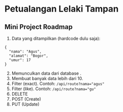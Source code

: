 # Petualangan Lelaki Tampan

## Mini Project Roadmap

1. Data yang ditampilkan (hardcode dulu saja):

```
{
  "nama": "Agus",
  "alamat": "Bogor",
  "umur": 17
}
```

2. Memunculkan data dari database .
3. Membuat banyak data lebih dari 10.
4. Filter (exact). Contoh: `/api/route?nama="agus"`
5. Filter (like). Contoh: `/api/route?nama="gu"`
6. DELETE
7. POST (Create)
8. PUT (Update)
